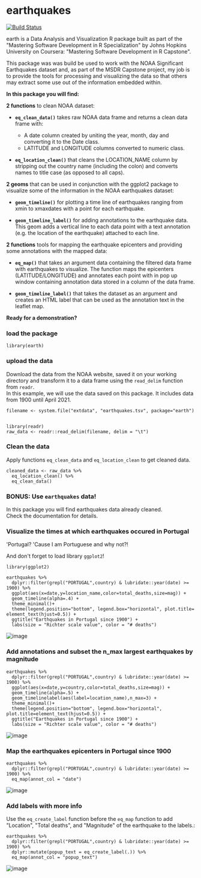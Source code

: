 # earthquakes

[![Build Status](https://travis-ci.com/odiliameneses/earthquakes.svg?branch=main)](https://travis-ci.com/odiliameneses/earthquakes)

earth is a Data Analysis and Visualization R package built as part of the "Mastering Software Development in R Specialization" by Johns Hopkins University on Coursera: "Mastering Software Development in R Capstone".

This package was was build be used to work with the NOAA Significant Earthquakes dataset and, as part of the MSDR Capstone project, my job is to provide the tools for processing and visualizing the data so that others may extract some use out of the information embedded within.

**In this package you will find:**

**2 functions** to clean NOAA dataset: 

* **`eq_clean_data()`** takes raw NOAA data frame and returns a clean data frame with:  
    + A date column created by uniting the year, month, day and converting it to the Date class.  
    + LATITUDE and LONGITUDE columns converted to numeric class.
    
* **`eq_location_clean()`** that cleans the LOCATION_NAME column by stripping out the country name (including the colon) and converts names to title case (as opposed to all caps).

**2 geoms** that can be used in conjunction with the ggplot2 package to visualize some of the information in the NOAA earthquakes dataset:  

* **`geom_timeline()`** for plotting a time line of earthquakes ranging from xmin to xmaxdates with a point for each earthquake.

* **`geom_timeline_label()`** for adding annotations to the earthquake data. This geom adds a vertical line to each data point with a text annotation (e.g. the location of the earthquake) attached to each line.

**2 functions** tools for mapping the earthquake epicenters and providing some annotations with the mapped data:  

* **`eq_map()`** that takes an argument data containing the filtered data frame with earthquakes to visualize. The function maps the epicenters (LATITUDE/LONGITUDE) and annotates each point with in pop up window containing annotation data stored in a column of the data frame.

* **`geom_timeline_label()`** that takes the dataset as an argument and creates an HTML label that can be used as the annotation text in the leaflet map.

**Ready for a demonstration?**  


### load the package
```{r setup}
library(earth)
```

### upload the data
Download the data from the NOAA website, saved it on your working directory and transform it to a data frame using the `read_delim` function from `readr`.  
In this example, we will use the data saved on this package. It includes data from 1900 until April 2021.
  
```{r eval = FALSE}
filename <- system.file("extdata", "earthquakes.tsv", package="earth")


library(readr)
raw_data <- readr::read_delim(filename, delim = "\t")
```

### Clean the data
Apply functions `eq_clean_data` and `eq_location_clean` to get cleaned data.

```{r eval = FALSE}
cleaned_data <- raw_data %>% 
  eq_location_clean() %>% 
  eq_clean_data()
```

### BONUS: Use `earthquakes` data!
In this package you will find earthquakes data already cleaned.  
Check the documentation for details.


### Visualize the times at which earthquakes occured in Portugal
'Portugal? 'Cause I am Portuguese and why not?!  

And don't forget to load library `ggplot2`!
```{r eval = TRUE}
library(ggplot2)

earthquakes %>%
  dplyr::filter(grepl("PORTUGAL",country) & lubridate::year(date) >= 1900) %>%
  ggplot(aes(x=date,y=location_name,color=total_deaths,size=mag)) +
  geom_timeline(alpha=.4) +
  theme_minimal()+
  theme(legend.position="bottom", legend.box="horizontal", plot.title= element_text(hjust=0.5)) +
  ggtitle("Earthquakes in Portugal since 1900") +
  labs(size = "Richter scale value", color = "# deaths")
```
![image](https://user-images.githubusercontent.com/63351104/119217896-a09b4080-badd-11eb-8a94-52ebf15a71dd.png)

### Add annotations and subset the n_max largest earthquakes by magnitude

```{r eval = TRUE}
earthquakes %>%
  dplyr::filter(grepl("PORTUGAL",country) & lubridate::year(date) >= 1900) %>%
  ggplot(aes(x=date,y=country,color=total_deaths,size=mag)) +
  geom_timeline(alpha=.5) +
  geom_timelinelabel(aes(label=location_name),n_max=3) +
  theme_minimal()+
  theme(legend.position="bottom", legend.box="horizontal", plot.title=element_text(hjust=0.5)) +
  ggtitle("Earthquakes in Portugal since 1900") +
  labs(size = "Richter scale value", color = "# deaths")
```
![image](https://user-images.githubusercontent.com/63351104/119217921-c7f20d80-badd-11eb-9da8-e64f0ed9cf4d.png)

### Map the earthquakes epicenters in Portugal since 1900
 
```{r eval = TRUE}
earthquakes %>%
  dplyr::filter(grepl("PORTUGAL",country) & lubridate::year(date) >= 1900) %>%
  eq_map(annot_col = "date")
```
![image](https://user-images.githubusercontent.com/63351104/119217949-fa036f80-badd-11eb-8084-58a6c9b68885.png)

### Add labels with more info

Use the `eq_create_label` function before the `eq_map` function to add "Location", "Total deaths", and "Magnitude" of the earthquake to the labels.:

```{r eval = TRUE}
earthquakes %>%
  dplyr::filter(grepl("PORTUGAL",country) & lubridate::year(date) >= 1900) %>%
  dplyr::mutate(popup_text = eq_create_label(.)) %>% 
  eq_map(annot_col = "popup_text")
```
![image](https://user-images.githubusercontent.com/63351104/119217965-130c2080-bade-11eb-85e6-9b18217851f9.png)
